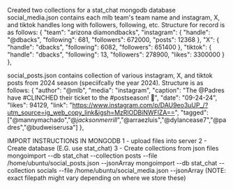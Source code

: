 Created two collections for a stat_chat mongodb database
social_media.json
    contains each mlb team's team name and instagram, X, and tiktok handles
    long with followers, following, etc. 
    Structure for record is as follows:
    {
        "team": "arizona diamondbacks",
        "instagram": {
           "handle": "@dbacks",
           "following": 681,
           "followers": 672000,
           "posts": 12368
         },
         "X": {
           "handle": "dbacks",
           "following": 6082,
           "followers": 651400
         },
         "tiktok": {
           "handle": "dbacks",
           "following": 13,
           "followers": 278900,
           "likes": 3300000
         }
       },

social_posts.json
    contains collection of various instagram, X, and tiktok posts
    from 2024 season (speciifcally the year 2024). Structure is as follows:
    {
    "author": "@mlb",
    "media": "instagram",
    "caption": "The @Padres have #CLINCHED their ticket to the #postseason! 🚨",
    "date": "09-24-24",
    "likes": 94129,
    "link": "https://www.instagram.com/p/DAU9eo3uUP_/?utm_source=ig_web_copy_link&igsh=MzRlODBiNWFlZA==",
    "tagged": ["@mannymachado","@_jacksonmerrill_","@arraezluis","@dylancease7","@padres","@budweiserusa"]
},

IMPORT INSTRUCTIONS IN MONGODB
1 - upload files into server
2 - Create database (E.G. use stat_chat)
3 - Create collections from json files
mongoimport --db stat_chat --collection posts --file /home/ubuntu/social_posts.json --jsonArray
mongoimport --db stat_chat --collection socials --file /home/ubuntu/social_media.json --jsonArray
(NOTE: exact filepath might vary depending on where we store these)